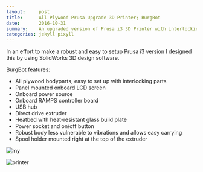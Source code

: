 ```yaml
---
layout:     post
title:      All Plywood Prusa Upgrade 3D Printer; BurgBot
date:       2016-10-31
summary:    An upgraded version of Prusa i3 3D Printer with interlocking plywood body parts.
categories: jekyll pixyll
---
```


In an effort to make a robust and easy to setup Prusa i3 version I designed this by using SolidWorks 3D design software.

BurgBot features:

* All plywood bodyparts, easy to set up with interlocking parts
* Panel mounted onboard LCD screen
* Onboard power source
* Onboard RAMPS controller board
* USB hub
* Direct drive extruder
* Heatbed with heat-resistant glass build plate
* Power socket and on/off button
* Robust body less vulnerable to vibrations and allows easy carrying  
* Spool holder mounted right at the top of the extruder

![my](https://cloud.githubusercontent.com/assets/1424573/3378137/abac6d7c-fbe6-11e3-8e09-55745b6a8176.png)

![printer](utkuburgaz.github.io/images/All_plywood_3d_printer_1.jpg)
